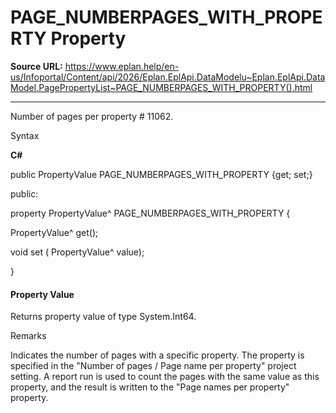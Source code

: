 # PAGE_NUMBERPAGES_WITH_PROPERTY Property

**Source URL:** https://www.eplan.help/en-us/Infoportal/Content/api/2026/Eplan.EplApi.DataModelu~Eplan.EplApi.DataModel.PagePropertyList~PAGE_NUMBERPAGES_WITH_PROPERTY().html

---

Number of pages per property # 11062.

Syntax

**C#**



public PropertyValue PAGE_NUMBERPAGES_WITH_PROPERTY {get; set;}

public:

property PropertyValue^ PAGE_NUMBERPAGES_WITH_PROPERTY {

   PropertyValue^ get();

   void set (    PropertyValue^ value);

}


#### Property Value

Returns property value of type System.Int64.

Remarks

Indicates the number of pages with a specific property. The property is specified in the "Number of pages / Page name per property" project setting. A report run is used to count the pages with the same value as this property, and the result is written to the "Page names per property" property.
